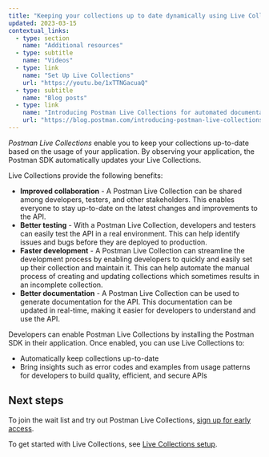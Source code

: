```yaml
---
title: "Keeping your collections up to date dynamically using Live Collections"
updated: 2023-03-15
contextual_links:
  - type: section
    name: "Additional resources"
  - type: subtitle
    name: "Videos"
  - type: link
    name: "Set Up Live Collections"
    url: "https://youtu.be/1xTTNGacuaQ"
  - type: subtitle
    name: "Blog posts"
  - type: link
    name: "Introducing Postman Live Collections for automated documentation"
    url: "https://blog.postman.com/introducing-postman-live-collections-for-automated-documentation/"
---
```


_Postman Live Collections_ enable you to keep your collections up-to-date based on the usage of your application. By observing your application, the Postman SDK automatically updates your Live Collections.

Live Collections provide the following benefits:

* **Improved collaboration** - A Postman Live Collection can be shared among developers, testers, and other stakeholders. This enables everyone to stay up-to-date on the latest changes and improvements to the API.
* **Better testing** - With a Postman Live Collection, developers and testers can easily test the API in a real environment. This can help identify issues and bugs before they are deployed to production.
* **Faster development** - A Postman Live Collection can streamline the development process by enabling developers to quickly and easily set up their collection and maintain it. This can help automate the manual process of creating and updating collections which sometimes results in an incomplete collection.
* **Better documentation** -  A Postman Live Collection can be used to generate documentation for the API. This documentation can be updated in real-time, making it easier for developers to understand and use the API.

Developers can enable Postman Live Collections by installing the Postman SDK in their application. Once enabled, you can use Live Collections to:

* Automatically keep collections up-to-date
* Bring insights such as error codes and examples from usage patterns for developers to build quality, efficient, and secure APIs

## Next steps

To join the wait list and try out Postman Live Collections, [sign up for early access](https://www.postman.com/lp/postman-live-collections/).

To get started with Live Collections, see [Live Collections setup](/docs/collections/live-collections/live-collections-setup/).
